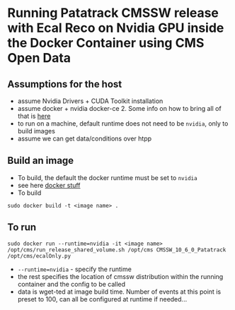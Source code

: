 # Running Patatrack CMSSW release with Ecal Reco on Nvidia GPU inside the Docker Container using CMS Open Data

## Assumptions for the host
- assume Nvidia Drivers + CUDA Toolkit installation
- assume docker + nvidia docker-ce 2. Some info on how to bring all of that is [here](../docs/gpudev_install_readme.md)
- to run on a machine, default runtime does not need to be `nvidia`, only to build images
- assume we can get data/conditions over htpp

## Build an image
- To build, the default the docker runtime must be set to `nvidia`
- see here [docker stuff](https://github.com/NVIDIA/nvidia-docker/wiki/Advanced-topics#default-runtime)
- To build
```
sudo docker build -t <image name> .
```

## To run 
```
sudo docker run --runtime=nvidia -it <image name> /opt/cms/run_release_shared_volume.sh /opt/cms CMSSW_10_6_0_Patatrack /opt/cms/ecalOnly.py
```
- `--runtime=nvidia` - specify the runtime
- the rest specifies the location of cmssw distribution within the running container and the config to be called
- data is wget-ted at image build time. Number of events at this point is preset to 100, can all be configured at runtime if needed...
